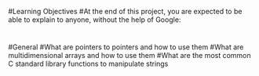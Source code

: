 #Learning Objectives
#At the end of this project, you are expected to be able to explain to anyone, without the help of Google:
#
#General
#What are pointers to pointers and how to use them
#What are multidimensional arrays and how to use them
#What are the most common C standard library functions to manipulate strings
